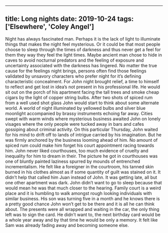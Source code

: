 
---
title: Long nights
date: 2019-10-24
tags: ['Elsewhere', 'Coley Angel']
---

Night has always fascinated man. Perhaps it is the lack of light to illuminate things that makes the night feel mysterious. Or it could be that most people choose to sleep through the times of darkness and thus never get a feel for them they way they feel the light times. Maybe ancient man chose to hide in caves to avoid nocturnal predators and the feeling of exposure and uncertainty associated with the darkness has lingered. No matter the true cause for the feelings night brings, persons often find those feelings validated by unsavory characters who prefer night for it’s defining characteristic concealment. For John night brought relief, a time to himself to reflect and get lost in idea’s not present in his professional life. He would sit out on the porch of his apartment facing the tall trees and smoke cheap cigars by the light of copper string bulbs. After two shots of spiced rum from a well used shot glass John would start to think about some alternate world. A world of night illuminated by yellowed bulbs and silver blue moonlight accompanied by brassy instruments echoing far away. Cities swept with warm winds where mysterious business awaited John on lonely visages where the only people were tucked away in bars and cafes gossiping about criminal activity. On this particular Thursday, John waited for his mind to drift off to lands of intrigue carried by his imagination. But he was firmly anchored by the business looming ahead of him. No amount of spiced rum could make him forget his court appointment racing towards him. John never liked courthouses, too much evidence of cruelty and inequality for him to dream in their. The picture he got in courthouses was one of bluntly painted laziness spurred by mounds of entrenched incrementalism. He felt like a foreigner in the courtroom, his tanned skin burned in his clothes almost as if some quantity of guilt was stained on it. It didn’t help that called him Juan instead of John. It was getting late, all but one other apartment was dark. John didn’t want to go to sleep because that would mean he was that much closer to the hearing. Family court is a weird place and it is humbling to walk amongst rough looking individuals with similar business. His son was turning five in a month and he knows there is a pretty good chance John won’t get to be there and it is all he can think about. The presents were all wrapped and waiting in the car, the only thing left was to sign the card. He didn’t want to, the next birthday card would be a whole year away and by that time he would be only a memory. It felt like Sam was already fading away and becoming someone else.

